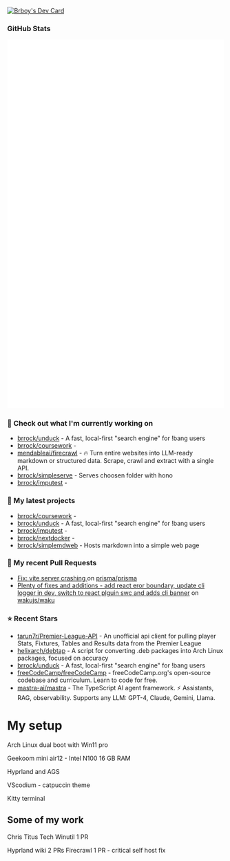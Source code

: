 <a href="https://app.daily.dev/brboy"><img src="https://api.daily.dev/devcards/v2/4Od30842NXiIC3it6dfHG.png?r=60c&type=default" width="356" alt="Brboy's Dev Card"/></a>
### GitHub Stats

<p align="left"><img src="https://raw.githubusercontent.com/brrock/brrock/main/github-metrics.svg" /></p>

### 👷 Check out what I'm currently working on

- [brrock/unduck](https://github.com/brrock/unduck) - A fast, local-first &#34;search engine&#34; for !bang users
- [brrock/coursework](https://github.com/brrock/coursework) - 
- [mendableai/firecrawl](https://github.com/mendableai/firecrawl) - 🔥 Turn entire websites into LLM-ready markdown or structured data. Scrape, crawl and extract with a single API.
- [brrock/simpleserve](https://github.com/brrock/simpleserve) - Serves choosen folder with hono
- [brrock/imputest](https://github.com/brrock/imputest) - 
### 🌱 My latest projects

- [brrock/coursework](https://github.com/brrock/coursework) - 
- [brrock/unduck](https://github.com/brrock/unduck) - A fast, local-first &#34;search engine&#34; for !bang users
- [brrock/imputest](https://github.com/brrock/imputest) - 
- [brrock/nextdocker](https://github.com/brrock/nextdocker) - 
- [brrock/simplemdweb](https://github.com/brrock/simplemdweb) - Hosts markdown into a simple web page
### 🔨 My recent Pull Requests

- [Fix: vite server crashing ](https://github.com/prisma/prisma/pull/26746) on [prisma/prisma](https://github.com/prisma/prisma)
- [Plenty of fixes and additions - add react eror boundary, update cli logger in dev, switch to react plguin swc and adds cli banner](https://github.com/wakujs/waku/pull/1323) on [wakujs/waku](https://github.com/wakujs/waku)
### ⭐ Recent Stars

- [tarun7r/Premier-League-API](https://github.com/tarun7r/Premier-League-API) - An unofficial api client for pulling player Stats, Fixtures, Tables and Results data from the Premier League
- [helixarch/debtap](https://github.com/helixarch/debtap) - A script for converting .deb packages into Arch Linux packages, focused on accuracy
- [brrock/unduck](https://github.com/brrock/unduck) - A fast, local-first &#34;search engine&#34; for !bang users
- [freeCodeCamp/freeCodeCamp](https://github.com/freeCodeCamp/freeCodeCamp) - freeCodeCamp.org&#39;s open-source codebase and curriculum. Learn to code for free.
- [mastra-ai/mastra](https://github.com/mastra-ai/mastra) - The TypeScript AI agent framework. ⚡ Assistants, RAG, observability. Supports any LLM: GPT-4, Claude, Gemini, Llama.
# My setup

Arch Linux dual boot with Win11 pro

Geekoom mini air12 - Intel N100 16 GB RAM

Hyprland and AGS 

VScodium - catpuccin theme

Kitty terminal

## Some of my work

Chris Titus Tech Winutil 1 PR

Hyprland wiki 2 PRs
Firecrawl 1 PR - critical self host fix
